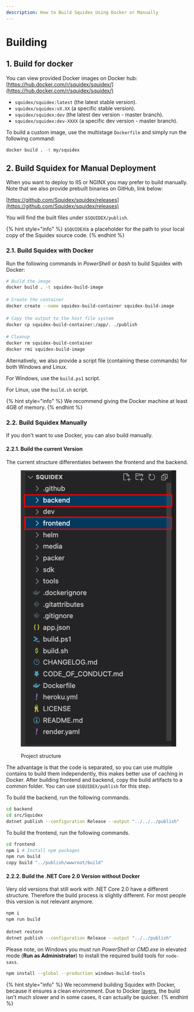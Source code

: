 ```yaml
---
description: How to Build Squidex Using Docker or Manually
---
```


# Building

## 1. Build for docker

You can view provided Docker images on Docker hub: [https://hub.docker.com/r/squidex/squidex/](https://hub.docker.com/r/squidex/squidex/)

* `squidex/squidex:latest` (the latest stable version).
* `squidex/squidex:vX.XX` (a specific stable version).
* `squidex/squidex:dev` (the latest dev version - master branch).
* `squidex/squidex:dev-XXXX` (a specific dev version - master branch).

To build a custom image, use the multistage `Dockerfile` and simply run the following command:

```bash
docker build . -t my/squidex
```

## 2. Build Squidex for Manual Deployment

When you want to deploy to IIS or NGINX you may prefer to build manually. Note that we also provide prebuilt binaries on GitHub, link below:

[https://github.com/Squidex/squidex/releases](https://github.com/Squidex/squidex/releases)

You will find the built files under `$SQUIDEX/publish`.

{% hint style="info" %}
`$SQUIDEX`is a placeholder for the path to your local copy of the Squidex source code.
{% endhint %}

### 2.1. Build Squidex with Docker

Run the following commands in _PowerShell_ or _bash_ to build Squidex with Docker:

```bash
# Build the image
docker build . -t squidex-build-image

# Create the container
docker create --name squidex-build-container squidex-build-image

# Copy the output to the host file system
docker cp squidex-build-container:/app/. ./publish

# Cleanup
docker rm squidex-build-container
docker rmi squidex-build-image
```

Alternatively, we also provide a script file (containing these commands) for both Windows and Linux.

For Windows, use the `build.ps1` script.

For Linux, use the `build.sh` script.

{% hint style="info" %}
We recommend giving the Docker machine at least 4GB of memory.
{% endhint %}

### 2.2. Build Squidex Manually

If you don't want to use Docker, you can also build manually.

#### 2.2.1. Build the current Version

The current structure differentiates between the frontend and the backend.

<figure><img src="../../.gitbook/assets/2023-04-21_12-41.png" alt=""><figcaption><p>Project structure</p></figcaption></figure>

The advantage is that the code is separated, so you can use multiple contains to build them independently, this makes better use of caching in Docker. After building frontend and backend,  copy the build artifacts to a common folder. You can use `$SQUIDEX/publish` for this step.

To build the backend, run the following commands.

```bash
cd backend
cd src/Squidex
dotnet publish --configuration Release --output "../../../publish"
```

To build the frontend, run the following commands.

```bash
cd frontend
npm i # Install npm packages
npm run build
copy build "../publish/wwwroot/build"
```

#### 2.2.2. Build the .NET Core 2.0 Version without Docker

Very old versions that still work with .NET Core 2.0 have a different structure. Therefore the build process is slightly different. For most people this version is not relevant anymore.

```bash
npm i
npm run build

dotnet restore
dotnet publish --configuration Release --output "../../publish"
```

Please note, on Windows you must run _PowerShell_ or _CMD.exe_ in elevated mode (**Run as Administrator**) to install the required build tools for `node-sass`.

```bash
npm install --global --production windows-build-tools
```

{% hint style="info" %}
We recommend building Squidex with Docker, because it ensures a clean environment. Due to Docker [layers](http://bitjudo.com/blog/2014/03/13/building-efficient-dockerfiles-node-dot-js/), the build isn't much slower and in some cases, it can actually be quicker.
{% endhint %}
